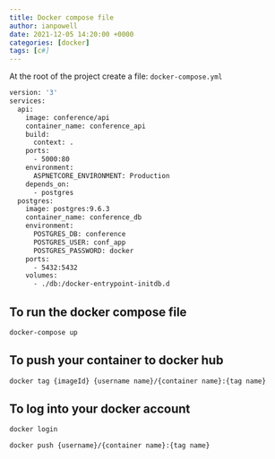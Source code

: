 ```yaml
---
title: Docker compose file
author: ianpowell
date: 2021-12-05 14:20:00 +0000
categories: [docker]
tags: [c#]
---
```

At the root of the project create a file: `docker-compose.yml`
```dockerfile
version: '3'
services:
  api:
    image: conference/api
    container_name: conference_api
    build:
      context: .
    ports:
      - 5000:80
    environment:
      ASPNETCORE_ENVIRONMENT: Production
    depends_on:
      - postgres
  postgres:
    image: postgres:9.6.3
    container_name: conference_db
    environment:
      POSTGRES_DB: conference
      POSTGRES_USER: conf_app
      POSTGRES_PASSWORD: docker
    ports:
      - 5432:5432
    volumes:
      - ./db:/docker-entrypoint-initdb.d
```
## To run the docker compose file
```bash
docker-compose up
```
## To push your container to docker hub
```bash
docker tag {imageId} {username name}/{container name}:{tag name}
```
## To log into your docker account
```bash
docker login
```

```bash 
docker push {username}/{container name}:{tag name}
```
